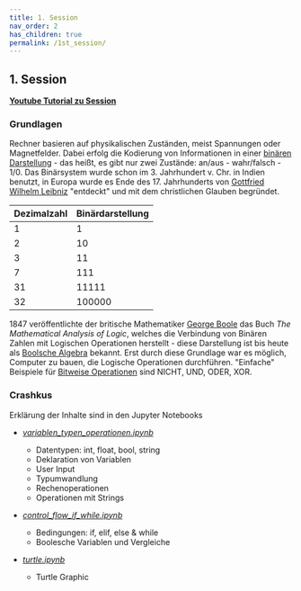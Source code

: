 ```yaml
---
title: 1. Session
nav_order: 2
has_children: true
permalink: /1st_session/
---
```


## 1. Session

[**Youtube Tutorial zu Session**](https://youtu.be/5DVmv6BGbtc)

### Grundlagen

Rechner basieren auf physikalischen Zuständen, meist Spannungen oder Magnetfelder. Dabei erfolg die Kodierung von Informationen in einer [binären Darstellung](https://de.wikipedia.org/wiki/Dualsystem)  - das heißt, es gibt nur zwei Zustände: an/aus - wahr/falsch - 1/0.
Das Binärsystem wurde schon  im 3. Jahrhundert v. Chr. in Indien benutzt, in Europa wurde es Ende des 17. Jahrhunderts von [Gottfried Wilhelm Leibniz](https://de.wikipedia.org/wiki/Gottfried_Wilhelm_Leibniz) "entdeckt" und mit dem christlichen Glauben begründet.

|Dezimalzahl|Binärdarstellung|
|---|---|
|1|1|
|2|10|
|3|11|
|7|111|
|31|11111|
|32|100000|

1847 veröffentlichte der britische Mathematiker [George Boole](https://de.wikipedia.org/wiki/George_Boole) das Buch  *The Mathematical Analysis of Logic*, welches die Verbindung von Binären Zahlen mit Logischen Operationen herstellt - diese Darstellung ist bis heute als [Boolsche Algebra](https://de.wikipedia.org/wiki/Boolesche_Algebra) bekannt. Erst durch diese Grundlage war es möglich, Computer zu bauen, die Logische Operationen durchführen. "Einfache" Beispiele für [Bitweise Operationen](https://de.wikipedia.org/wiki/Bitweiser_Operator) sind NICHT, UND, ODER, XOR.

### Crashkus

Erklärung der Inhalte sind in den Jupyter Notebooks

* [*variablen_typen_operationen.ipynb*](./crashkurs/variablen_typen_operationen.ipynb)
    * Datentypen: int, float, bool, string
    * Deklaration von Variablen
    * User Input
    * Typumwandlung
    * Rechenoperationen
    * Operationen mit Strings
    
* [*control_flow_if_while.ipynb*](./crashkurs/control_flow_if_while.ipynb)
    * Bedingungen: if, elif, else & while
    * Boolesche Variablen und Vergleiche
    
* [*turtle.ipynb*](./crashkurs/turtle.ipynb)
    * Turtle Graphic


